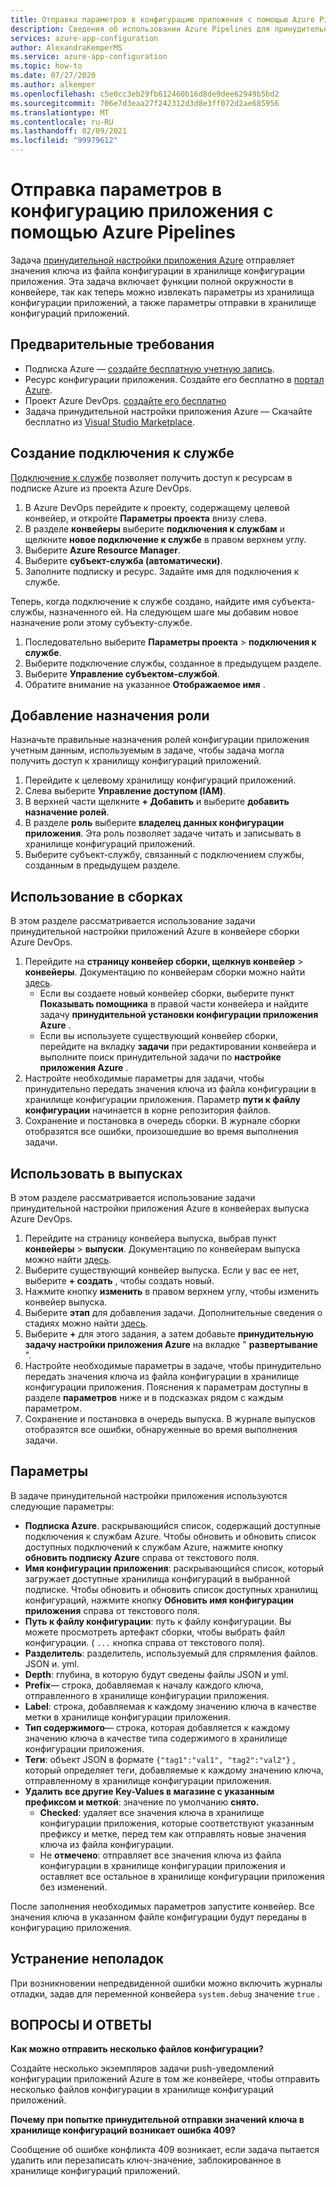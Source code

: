 ```yaml
---
title: Отправка параметров в конфигурацию приложения с помощью Azure Pipelines
description: Сведения об использовании Azure Pipelines для принудительной отправки значений ключей в хранилище конфигураций приложений
services: azure-app-configuration
author: AlexandraKemperMS
ms.service: azure-app-configuration
ms.topic: how-to
ms.date: 07/27/2020
ms.author: alkemper
ms.openlocfilehash: c5e0cc3eb29fb612460b16d8de9dee62949b5bd2
ms.sourcegitcommit: 706e7d3eaa27f242312d3d8e3ff072d2ae685956
ms.translationtype: MT
ms.contentlocale: ru-RU
ms.lasthandoff: 02/09/2021
ms.locfileid: "99979612"
---
```

# <a name="push-settings-to-app-configuration-with-azure-pipelines"></a>Отправка параметров в конфигурацию приложения с помощью Azure Pipelines

Задача [принудительной настройки приложения Azure](https://marketplace.visualstudio.com/items?itemName=AzureAppConfiguration.azure-app-configuration-task-push) отправляет значения ключа из файла конфигурации в хранилище конфигурации приложения. Эта задача включает функции полной окружности в конвейере, так как теперь можно извлекать параметры из хранилища конфигурации приложений, а также параметры отправки в хранилище конфигураций приложений.

## <a name="prerequisites"></a>Предварительные требования

- Подписка Azure — [создайте бесплатную учетную запись](https://azure.microsoft.com/free/).
- Ресурс конфигурации приложения. Создайте его бесплатно в [портал Azure](https://portal.azure.com).
- Проект Azure DevOps. [создайте его бесплатно](https://go.microsoft.com/fwlink/?LinkId=2014881)
- Задача принудительной настройки приложения Azure — Скачайте бесплатно из [Visual Studio Marketplace](https://marketplace.visualstudio.com/items?itemName=AzureAppConfiguration.azure-app-configuration-task-push).

## <a name="create-a-service-connection"></a>Создание подключения к службе

[Подключение к службе](/azure/devops/pipelines/library/service-endpoints) позволяет получить доступ к ресурсам в подписке Azure из проекта Azure DevOps.

1. В Azure DevOps перейдите к проекту, содержащему целевой конвейер, и откройте **Параметры проекта** внизу слева.
1. В разделе **конвейеры** выберите **подключения к службам** и щелкните **новое подключение к службе** в правом верхнем углу.
1. Выберите **Azure Resource Manager**.
1. Выберите **субъект-служба (автоматически)**.
1. Заполните подписку и ресурс. Задайте имя для подключения к службе.

Теперь, когда подключение к службе создано, найдите имя субъекта-службы, назначенного ей. На следующем шаге мы добавим новое назначение роли этому субъекту-службе.

1. Последовательно выберите **Параметры проекта**  >  **подключения к службе**.
1. Выберите подключение службы, созданное в предыдущем разделе.
1. Выберите **Управление субъектом-службой**.
1. Обратите внимание на указанное **Отображаемое имя** .

## <a name="add-role-assignment"></a>Добавление назначения роли

Назначьте правильные назначения ролей конфигурации приложения учетным данным, используемым в задаче, чтобы задача могла получить доступ к хранилищу конфигураций приложений.

1. Перейдите к целевому хранилищу конфигураций приложений. 
1. Слева выберите **Управление доступом (IAM)**.
1. В верхней части щелкните **+ Добавить** и выберите **добавить назначение ролей**.
1. В разделе **роль** выберите **владелец данных конфигурации приложения**. Эта роль позволяет задаче читать и записывать в хранилище конфигураций приложений. 
1. Выберите субъект-службу, связанный с подключением службы, созданным в предыдущем разделе.
  
## <a name="use-in-builds"></a>Использование в сборках

В этом разделе рассматривается использование задачи принудительной настройки приложений Azure в конвейере сборки Azure DevOps.

1. Перейдите на **страницу конвейер сборки, щелкнув конвейер**  >  **конвейеры**. Документацию по конвейерам сборки можно найти [здесь](/azure/devops/pipelines/create-first-pipeline?tabs=tfs-2018-2).
      - Если вы создаете новый конвейер сборки, выберите пункт **Показывать помощника** в правой части конвейера и найдите задачу **принудительной установки конфигурации приложения Azure** .
      - Если вы используете существующий конвейер сборки, перейдите на вкладку **задачи** при редактировании конвейера и выполните поиск принудительной задачи по **настройке приложения Azure** .
2. Настройте необходимые параметры для задачи, чтобы принудительно передать значения ключа из файла конфигурации в хранилище конфигурации приложения. Параметр **пути к файлу конфигурации** начинается в корне репозитория файлов.
3. Сохранение и постановка в очередь сборки. В журнале сборки отобразятся все ошибки, произошедшие во время выполнения задачи.

## <a name="use-in-releases"></a>Использовать в выпусках

В этом разделе рассматривается использование задачи принудительной настройки приложения Azure в конвейерах выпуска Azure DevOps.

1. Перейдите на страницу конвейера выпуска, выбрав пункт **конвейеры**  >  **выпуски**. Документацию по конвейерам выпуска можно найти [здесь](/azure/devops/pipelines/release).
1. Выберите существующий конвейер выпуска. Если у вас ее нет, выберите **+ создать** , чтобы создать новый.
1. Нажмите кнопку **изменить** в правом верхнем углу, чтобы изменить конвейер выпуска.
1. Выберите **этап** для добавления задачи. Дополнительные сведения о стадиях можно найти [здесь](/azure/devops/pipelines/release/environments).
1. Выберите **+** для этого задания, а затем добавьте **принудительную задачу настройки приложения Azure** на вкладке " **развертывание** ".
1. Настройте необходимые параметры в задаче, чтобы принудительно передать значения ключа из файла конфигурации в хранилище конфигурации приложения. Пояснения к параметрам доступны в разделе **параметров** ниже и в подсказках рядом с каждым параметром.
1. Сохранение и постановка в очередь выпуска. В журнале выпусков отобразятся все ошибки, обнаруженные во время выполнения задачи.

## <a name="parameters"></a>Параметры

В задаче принудительной настройки приложения используются следующие параметры:

- **Подписка Azure**. раскрывающийся список, содержащий доступные подключения к службам Azure. Чтобы обновить и обновить список доступных подключений к службам Azure, нажмите кнопку **обновить подписку Azure** справа от текстового поля.
- **Имя конфигурации приложения**: раскрывающийся список, который загружает доступные хранилища конфигураций в выбранной подписке. Чтобы обновить и обновить список доступных хранилищ конфигураций, нажмите кнопку **Обновить имя конфигурации приложения** справа от текстового поля.
- **Путь к файлу конфигурации**: путь к файлу конфигурации. Вы можете просмотреть артефакт сборки, чтобы выбрать файл конфигурации. ( `...` кнопка справа от текстового поля).
- **Разделитель**: разделитель, используемый для спрямления файлов. JSON и. yml.
- **Depth**: глубина, в которую будут сведены файлы JSON и yml.
- **Prefix**— строка, добавляемая к началу каждого ключа, отправленного в хранилище конфигурации приложения.
- **Label**: строка, добавляемая к каждому значению ключа в качестве метки в хранилище конфигурации приложения.
- **Тип содержимого**— строка, которая добавляется к каждому значению ключа в качестве типа содержимого в хранилище конфигурации приложения.
- **Теги**: объект JSON в формате `{"tag1":"val1", "tag2":"val2"}` , который определяет теги, добавляемые к каждому значению ключа, отправленному в хранилище конфигурации приложения.
- **Удалить все другие Key-Values в магазине с указанным префиксом и меткой**: значение по умолчанию **снято.**
  - **Checked**: удаляет все значения ключа в хранилище конфигурации приложения, которые соответствуют указанным префиксу и метке, перед тем как отправлять новые значения ключа из файла конфигурации.
  - Не **отмечено**: отправляет все значения ключа из файла конфигурации в хранилище конфигурации приложения и оставляет все остальное в хранилище конфигурации приложения без изменений.

После заполнения необходимых параметров запустите конвейер. Все значения ключа в указанном файле конфигурации будут переданы в конфигурацию приложения.

## <a name="troubleshooting"></a>Устранение неполадок

При возникновении непредвиденной ошибки можно включить журналы отладки, задав для переменной конвейера `system.debug` значение `true` .

## <a name="faq"></a>ВОПРОСЫ И ОТВЕТЫ

**Как можно отправить несколько файлов конфигурации?**

Создайте несколько экземпляров задачи push-уведомлений конфигурации приложений Azure в том же конвейере, чтобы отправить несколько файлов конфигурации в хранилище конфигураций приложений.

**Почему при попытке принудительной отправки значений ключа в хранилище конфигураций возникает ошибка 409?**

Сообщение об ошибке конфликта 409 возникает, если задача пытается удалить или перезаписать ключ-значение, заблокированное в хранилище конфигураций приложений.
